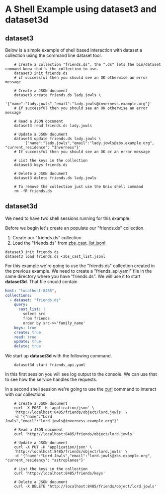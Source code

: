 
A Shell Example using dataset3 and dataset3d
============================================

dataset3
--------

Below is a simple example of shell based interaction with dataset a collection using the command line dataset tool.

~~~shell
    # Create a collection "friends.ds", the ".ds" lets the bin/dataset command know that's the collection to use. 
    dataset3 init friends.ds
    # if successful then you should see an OK otherwise an error message

    # Create a JSON document 
    dataset3 create friends.ds lady.jowls \
        '{"name":"lady.jowls","email":"lady.jowls@inverness.example.org"}'
    # If successful then you should see an OK otherwise an error message

    # Read a JSON document
    dataset3 read friends.ds lady.jowls
    
    # Update a JSON document
    dataset3 update friends.ds lady.jowls \
        '{"name":"lady.jowls","email":"lady.jowls@zbs.example.org", "current_residence": "Inverness"}'
    # If successful then you should see an OK or an error message

    # List the keys in the collection
    dataset3 keys friends.ds

    # Delete a JSON document
    dataset3 delete friends.ds lady.jowls

    # To remove the collection just use the Unix shell command
    rm -fR friends.ds
~~~

dataset3d
---------

We need to have two shell sessions running for this example.

Before we begin let's create an populate our "friends.ds" collection.

1. Create our "friends.ds" collection
2. Load the "friends.ds" from [zbs_cast_list.jsonl](zbs_cast_list.jsonl)

~~~shell
dataset3 init friends.ds
dataset3 load friends.ds <zbs_cast_list.jsonl
~~~

For this example we're going to use the "friends.ds" collection created in the previous example.  We need to create a "friends_api.yaml" file in the same directory where you have "friends.ds".  We will use it to start __dataset3d__. That file should contain

~~~yaml
host: "localhost:8485",
collections:
  - dataset: "friends.ds"
    query:
      cast_list: |
        select src
        from friends
        order by src->>'family_name'
    keys: true
    create: true
    read: true
    update: true
    delete: true
~~~

We start up __dataset3d__ with the following command.

~~~shell
    dataset3d start friends_api.yaml
~~~

In this first session you will see log output to the console. We can use that to see how the service handles the requests.

In a second shell session we're going to use the [curl](https://curl.se/) command to interact with our collections.

~~~shell
    # Create a JSON document 
    curl -X POST -H 'application/json' \
    'http://localhost:8485/friends/object/lord.jowls' \
    -d '{"name":"Lord Jowls","email":"lord.jowls@inverness.example.org"}'

    # Read a JSON document
    curl 'http://localhost:8485/friends/object/lord.jowls'
    
    # Update a JSON document
    curl -X PUT -H 'application/json' \
    'http://localhost:8485/friends/object/lord.jowls' \
    -d '{"name":"Lord Jowls","email":"lord.jowls@zbs.example.org", "current_residency": "astroplanes"}'

    # List the keys in the collection
    curl 'http://localhost:8485/friends/keys'

    # Delete a JSON document
    curl -X DELETE 'http://localhost:8485/friends/object/lord.jowls'
~~~
